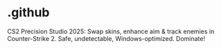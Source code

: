 # .github
CS2 Precision Studio 2025: Swap skins, enhance aim &amp; track enemies in Counter-Strike 2. Safe, undetectable, Windows-optimized. Dominate!
